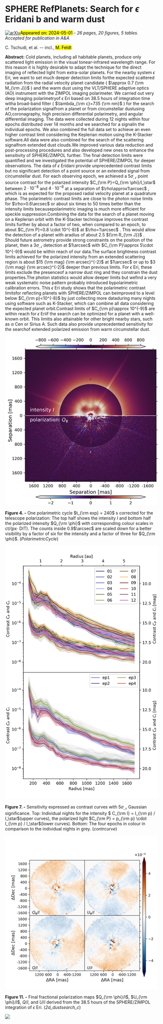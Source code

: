 <div class="macros" style="visibility:hidden;">
$\newcommand{\ensuremath}{}$
$\newcommand{\xspace}{}$
$\newcommand{\object}[1]{\texttt{#1}}$
$\newcommand{\farcs}{{.}''}$
$\newcommand{\farcm}{{.}'}$
$\newcommand{\arcsec}{''}$
$\newcommand{\arcmin}{'}$
$\newcommand{\ion}[2]{#1#2}$
$\newcommand{\textsc}[1]{\textrm{#1}}$
$\newcommand{\hl}[1]{\textrm{#1}}$
$\newcommand{\footnote}[1]{}$
$\newcommand{\sntot}[0]{(\mathrm{S/N})_{\mathrm{tot}}}$
$\newcommand{\snks}[0]{(\mathrm{S/N})_{\mathrm{KS}}}$</div>



<div id="title">

# SPHERE RefPlanets: Search for $\epsilon$ Eridani b and warm dust

</div>
<div id="comments">

[![arXiv](https://img.shields.io/badge/arXiv-2404.19504-b31b1b.svg)](https://arxiv.org/abs/2404.19504)<mark>Appeared on: 2024-05-01</mark> -  _26 pages, 20 figures, 5 tables. Accepted for publication in A&A_

</div>
<div id="authors">

C. Tschudi, et al. -- incl., <mark>M. Feldt</mark>

</div>
<div id="abstract">

**Abstract:** Cold planets, including all habitable planets, produce only scattered light emission in the visual tonear-infrared wavelength range. For this reason it is highly desirable to adapt the technique for the direct imaging of reflected light from extra-solar planets. For the nearby system $\epsilon$ Eri, we want to set much deeper detection limits forthe expected scattered radiation from the radial velocity planet candidate ( $\approx 0.7 {\rm M_{\rm J}}$ ) and the warm dust using the VLT/SPHERE adaptive optics (AO) instrument with the ZIMPOL imaging polarimeter. We carried out very deep imaging polarimetryof $\epsilon$ Eri based on 38.5 hours of integration time witha broad-band filter ( $\lambda_{\rm c}=735 {\rm nm}$ ) for the search of the polarization signalfrom a planet or from circumstellar dustusing AO,coronagraphy, high precision differential polarimetry, and angular differential imaging. The data were collected during 12 nights within four epochs distributed over 14 months and we searched for a signalin the individual epochs. We also combined the full data set to achieve an even higher contrast limit  considering the Keplerian motion using the K-Stacker software.All data were also combined for the search of the scattering signalfrom extended dust clouds.We improved various data reduction and post-processing procedures and also developed new ones to enhance the sensitivity of SPHERE/ZIMPOL further. The final detection limits were quantified and we investigated the potential of SPHERE/ZIMPOL for deeper observations. The data of $\epsilon$ Eridani provide unprecedented contrast limits but no significant detection of a point source or an extended signal from circumstellar dust. For each observing epoch, we achieved a $5 \sigma_{\mathcal{N}}$ point source contrast for the polarized intensity $C_{\rm P}=Q_{\rm \phi}/I_\star$ between $2\cdot 10^{-8}$ and $4\cdot 10^{-8}$ at a separation of $\rho\approx1\arcsec$ , which is as expected for the proposed radial velocity planet at a quadrature phase. The polarimetric contrast limits are close to the photon noise limits for $\rho>0.6\arcsec$ or about six times to 50 times better than the intensity limits becausepolarimetric imaging is much more efficient for speckle suppression.Combining the data for the search of a planet moving on a Keplerian orbit with the K-Stacker technique improves the contrast limits further by about a factor of two, when compared to an epoch, to about $C_{\rm P}=0.8 \cdot 10^{-8}$ at $\rho=1\arcsec$ . This would allow the detection of a planet with aradius of about 2.5 ${\rm R_{\rm J}}$ . Should future astrometry provide strong constraints on the position of the planet, then a $3 \sigma_{\mathcal{N}}$ detection at $1\arcsec$ with $C_{\rm P}\approx 5\cdot 10^{-9}$ would be within reach of our data.The surface brightness contrast limits achieved for the polarized intensity from an extended scattering region is about $15 {\rm mag} {\rm arcsec}^{-2}$ at $1\arcsec$ or up to $3 {\rm mag} {\rm arcsec}^{-2}$ deeper than previous limits. For $\epsilon$ Eri, these limits exclude the presenceof a narrow dust ring and they constrain the dust properties.The photon statistics would allow deeper limits but wefind a very weak systematic noise pattern probably introduced bypolarimetric calibration errors. This $\epsilon$ Eri study shows that the polarimetric contrast limitsfor reflecting planets with SPHERE/ZIMPOL can beimproved to a level below $C_{\rm p}<10^{-8}$ by just collecting more dataduring many nights using software such as K-Stacker, which can combine all data considering the expected planet orbit.Contrast limits of $C_{\rm p}\approx 10^{-9}$ are within reach for $\epsilon$ Eriif the search can be optimized for a planet with a well-known orbit. This limitis also attainable for other bright nearby stars, such as $\alpha$ Cen or Sirius A. Such data also provide unprecedented sensitivity for the searchof extended polarized emission from warm circumstellar dust.

</div>

<div id="div_fig1">

<img src="tmp_2404.19504/./img/Fig5.png" alt="Fig4" width="100%"/>

**Figure 4. -** One polarimetric cycle $t_{\rm exp} = 240$ s
corrected for the telescope polarization: The top half shows the intensity
$I$ and bottom half the polarized intensity $Q_{\rm \phi}$ with corresponding colour
scales in ct/(px$\cdot$ DIT).
The counts inside 0.9$\arcsec$ are scaled down for a better visibility by a factor of six for the intensity and a factor of three
for $Q_{\rm \phi}$.
 (*PolarimetricCycle*)

</div>
<div id="div_fig2">

<img src="tmp_2404.19504/./img/Fig8.png" alt="Fig7" width="100%"/>

**Figure 7. -** Sensitivity expressed as contrast curves with $5 \sigma_{\mathcal{N}}$ Gaussian significance. Top: Individual nights for the intensity $ C_{\rm I} = I_{\rm p} / I_\star$(upper curves), the polarized light $C_{\rm P} = p_{\rm p} \cdot I_{\rm p} / I_\star$(lower curves). Bottom: The four epochs in colour in comparison to the individual nights in grey. (*contrcurve*)

</div>
<div id="div_fig3">

<img src="tmp_2404.19504/./img/Fig13.png" alt="Fig11" width="100%"/>

**Figure 11. -** 
Final fractional polarization maps
$Q_{\rm \phi}/I$, $U_{\rm \phi}/I$, $Q/I$, and $U/I$ derived from the 38.5 hours of the SPHERE/ZIMPOL integration of $\epsilon$ Eri.
 (*2d_dustsearch_c*)

</div><div id="qrcode"><img src=https://api.qrserver.com/v1/create-qr-code/?size=100x100&data="https://arxiv.org/abs/2404.19504"></div>